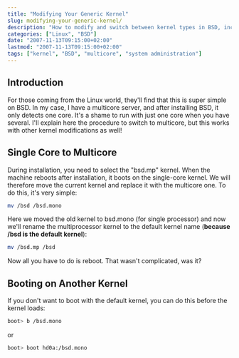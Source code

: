 ```yaml
---
title: "Modifying Your Generic Kernel"
slug: modifying-your-generic-kernel/
description: "How to modify and switch between kernel types in BSD, including changing from single core to multi-core and booting with alternate kernels."
categories: ["Linux", "BSD"]
date: "2007-11-13T09:15:00+02:00"
lastmod: "2007-11-13T09:15:00+02:00"
tags: ["kernel", "BSD", "multicore", "system administration"]
---
```


## Introduction

For those coming from the Linux world, they'll find that this is super simple on BSD. In my case, I have a multicore server, and after installing BSD, it only detects one core. It's a shame to run with just one core when you have several. I'll explain here the procedure to switch to multicore, but this works with other kernel modifications as well!

## Single Core to Multicore

During installation, you need to select the "bsd.mp" kernel. When the machine reboots after installation, it boots on the single-core kernel. We will therefore move the current kernel and replace it with the multicore one. To do this, it's very simple:

```bash
mv /bsd /bsd.mono
```

Here we moved the old kernel to bsd.mono (for single processor) and now we'll rename the multiprocessor kernel to the default kernel name (**because /bsd is the default kernel**):

```bash
mv /bsd.mp /bsd
```

Now all you have to do is reboot. That wasn't complicated, was it?

## Booting on Another Kernel

If you don't want to boot with the default kernel, you can do this before the kernel loads:

```bash
boot> b /bsd.mono
```

or

```bash
boot> boot hd0a:/bsd.mono
```
